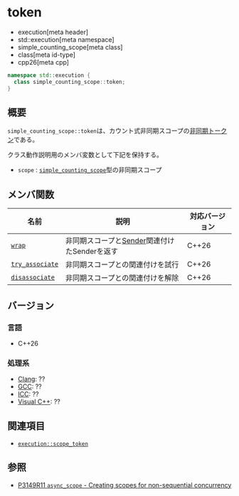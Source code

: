 # token
* execution[meta header]
* std::execution[meta namespace]
* simple_counting_scope[meta class]
* class[meta id-type]
* cpp26[meta cpp]

```cpp
namespace std::execution {
  class simple_counting_scope::token;
}
```

## 概要
`simple_counting_scope::token`は、カウント式非同期スコープの[非同期トークン](../scope_token.md)である。

クラス動作説明用のメンバ変数として下記を保持する。

- `scope` : [`simple_counting_scope`](../simple_counting_scope.md)型の非同期スコープ


## メンバ関数

| 名前 | 説明 | 対応バージョン |
|------|------|----------------|
| [`wrap`](token/wrap.md) | 非同期スコープと[Sender](../sender.md)関連付けたSenderを返す | C++26 |
| [`try_associate`](token/try_associate.md) | 非同期スコープとの関連付けを試行 | C++26 |
| [`disassociate`](token/disassociate.md) | 非同期スコープとの関連付けを解除 | C++26 |


## バージョン
### 言語
- C++26

### 処理系
- [Clang](/implementation.md#clang): ??
- [GCC](/implementation.md#gcc): ??
- [ICC](/implementation.md#icc): ??
- [Visual C++](/implementation.md#visual_cpp): ??


## 関連項目
- [`execution::scope_token`](../scope_token.md)


## 参照
- [P3149R11 `async_scope` - Creating scopes for non-sequential concurrency](https://open-std.org/jtc1/sc22/wg21/docs/papers/2025/p3149r11.html)
